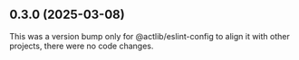 ## 0.3.0 (2025-03-08)

This was a version bump only for @actlib/eslint-config to align it with other projects, there were no code changes.
